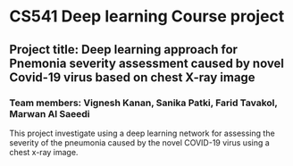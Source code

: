 # CS541 Deep learning Course project
## Project title: Deep learning approach for Pnemonia severity assessment caused by novel Covid-19 virus based on chest X-ray image
### Team members: Vignesh Kanan, Sanika Patki, Farid Tavakol, Marwan Al Saeedi
This project investigate using a deep learning network for assessing the severity of the pneumonia caused by the novel COVID-19 virus using a chest x-ray image.
